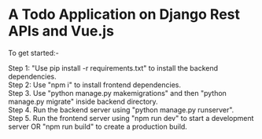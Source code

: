 # A Todo Application on Django Rest APIs and Vue.js

To get started:- <br>

Step 1: "Use pip install -r requirements.txt" to install the backend dependencies. <br>
Step 2: Use "npm i" to install frontend dependencies. <br>
Step 3. Use "python manage.py makemigrations" and then "python manage.py migrate" inside backend directory. <br>
Step 4. Run the backend server using "python manage.py runserver". <br>
Step 5. Run the frontend server using "npm run dev" to start a development server OR "npm run build" to create a production build. <br>
